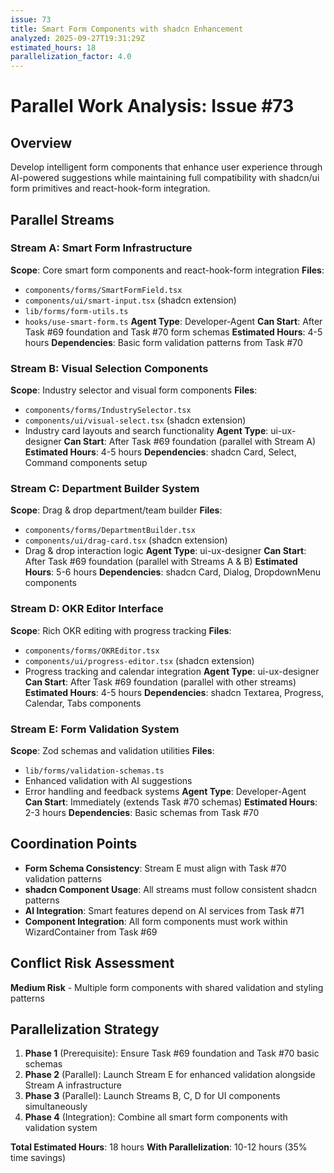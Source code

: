 ```yaml
---
issue: 73
title: Smart Form Components with shadcn Enhancement
analyzed: 2025-09-27T19:31:29Z
estimated_hours: 18
parallelization_factor: 4.0
---
```


# Parallel Work Analysis: Issue #73

## Overview
Develop intelligent form components that enhance user experience through AI-powered suggestions while maintaining full compatibility with shadcn/ui form primitives and react-hook-form integration.

## Parallel Streams

### Stream A: Smart Form Infrastructure
**Scope**: Core smart form components and react-hook-form integration
**Files**:
- `components/forms/SmartFormField.tsx`
- `components/ui/smart-input.tsx` (shadcn extension)
- `lib/forms/form-utils.ts`
- `hooks/use-smart-form.ts`
**Agent Type**: Developer-Agent
**Can Start**: After Task #69 foundation and Task #70 form schemas
**Estimated Hours**: 4-5 hours
**Dependencies**: Basic form validation patterns from Task #70

### Stream B: Visual Selection Components
**Scope**: Industry selector and visual form components
**Files**:
- `components/forms/IndustrySelector.tsx`
- `components/ui/visual-select.tsx` (shadcn extension)
- Industry card layouts and search functionality
**Agent Type**: ui-ux-designer
**Can Start**: After Task #69 foundation (parallel with Stream A)
**Estimated Hours**: 4-5 hours
**Dependencies**: shadcn Card, Select, Command components setup

### Stream C: Department Builder System
**Scope**: Drag & drop department/team builder
**Files**:
- `components/forms/DepartmentBuilder.tsx`
- `components/ui/drag-card.tsx` (shadcn extension)
- Drag & drop interaction logic
**Agent Type**: ui-ux-designer
**Can Start**: After Task #69 foundation (parallel with Streams A & B)
**Estimated Hours**: 5-6 hours
**Dependencies**: shadcn Card, Dialog, DropdownMenu components

### Stream D: OKR Editor Interface
**Scope**: Rich OKR editing with progress tracking
**Files**:
- `components/forms/OKREditor.tsx`
- `components/ui/progress-editor.tsx` (shadcn extension)
- Progress tracking and calendar integration
**Agent Type**: ui-ux-designer
**Can Start**: After Task #69 foundation (parallel with other streams)
**Estimated Hours**: 4-5 hours
**Dependencies**: shadcn Textarea, Progress, Calendar, Tabs components

### Stream E: Form Validation System
**Scope**: Zod schemas and validation utilities
**Files**:
- `lib/forms/validation-schemas.ts`
- Enhanced validation with AI suggestions
- Error handling and feedback systems
**Agent Type**: Developer-Agent
**Can Start**: Immediately (extends Task #70 schemas)
**Estimated Hours**: 2-3 hours
**Dependencies**: Basic schemas from Task #70

## Coordination Points
- **Form Schema Consistency**: Stream E must align with Task #70 validation patterns
- **shadcn Component Usage**: All streams must follow consistent shadcn patterns
- **AI Integration**: Smart features depend on AI services from Task #71
- **Component Integration**: All form components must work within WizardContainer from Task #69

## Conflict Risk Assessment
**Medium Risk** - Multiple form components with shared validation and styling patterns

## Parallelization Strategy
1. **Phase 1** (Prerequisite): Ensure Task #69 foundation and Task #70 basic schemas
2. **Phase 2** (Parallel): Launch Stream E for enhanced validation alongside Stream A infrastructure
3. **Phase 3** (Parallel): Launch Streams B, C, D for UI components simultaneously
4. **Phase 4** (Integration): Combine all smart form components with validation system

**Total Estimated Hours**: 18 hours
**With Parallelization**: 10-12 hours (35% time savings)
